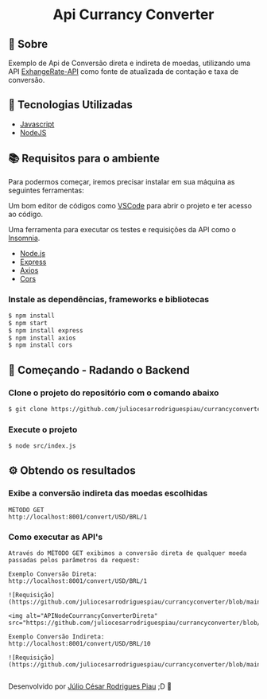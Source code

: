 <h1 align="center">Api Currancy Converter</h1>

## 📝 **Sobre**
Exemplo de Api de Conversão direta e indireta de moedas, utilizando uma API [ExhangeRate-API](https://www.exchangerate-api.com/docs/overview) como fonte de atualizada de contação e taxa de conversão.

## 🔨 **Tecnologias Utilizadas**

- [Javascript](https://www.javascript.com/)
- [NodeJS](https://nodejs.org/en/)

## 📚 **Requisitos para o ambiente**
Para podermos começar, iremos precisar instalar em sua máquina as seguintes ferramentas:

Um bom editor de códigos como [VSCode](https://code.visualstudio.com/) para abrir o projeto e ter acesso ao código.

Uma ferramenta para executar os testes e requisições da API como o [Insomnia](https://insomnia.rest/download). 

- [Node.js](https://nodejs.org/en/)
- [Express](https://expressjs.com/pt-br/)
- [Axios](https://www.npmjs.com/package/axios)
- [Cors](https://www.npmjs.com/package/cors)

### Instale as dependências, frameworks e bibliotecas
```sh
$ npm install
$ npm start
$ npm install express
$ npm install axios
$ npm install cors
```

## 🚀 **Começando - Radando o Backend**

### Clone o projeto do repositório com o comando abaixo
```sh
$ git clone https://github.com/juliocesarrodriguespiau/currancyconverter
```

### Execute o projeto
```sh
$ node src/index.js
```

## ⚙️ **Obtendo os resultados**

### Exibe a conversão indireta das moedas escolhidas
```
MÉTODO GET
http://localhost:8001/convert/USD/BRL/1
```
### Como executar as API's
```
Através do MÉTODO GET exibimos a conversão direta de qualquer moeda passadas pelos parâmetros da request:

Exemplo Conversão Direta:
http://localhost:8001/convert/USD/BRL/1

![Requisição](https://github.com/juliocesarrodriguespiau/currancyconverter/blob/main/src/assets/APINodeCourrancyConverterDireta.PNG)

<img alt="APINodeCourrancyConverterDireta" src="https://github.com/juliocesarrodriguespiau/currancyconverter/blob/main/src/assets/APINodeCourrancyConverterDireta.PNG">

Exemplo Conversão Indireta:
http://localhost:8001/convert/USD/BRL/10

![Requisição](https://github.com/juliocesarrodriguespiau/currancyconverter/blob/main/src/assets/APINodeCurrancyConverterIndireta.PNG)


```

Desenvolvido por [Júlio César Rodrigues Piau](https://github.com/juliocesarrodriguespiau/) ;D 🚀